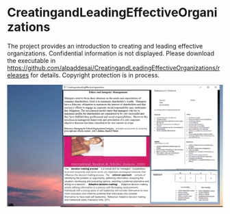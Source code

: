 # CreatingandLeadingEffectiveOrganizations

The project provides an introduction to creating and leading effective organizations. Confidential information is not displayed. Please download the executable in https://github.com/alpaddesai/CreatingandLeadingEffectiveOrganizations/releases for details. Copyright protection is in process. 

![image](CLEO.png)

